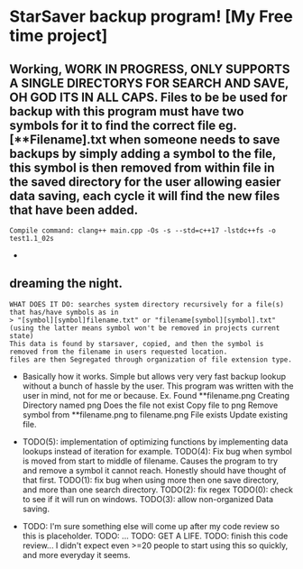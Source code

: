 # StarSaver backup program! [My Free time project]
Working, WORK IN PROGRESS, ONLY SUPPORTS A SINGLE DIRECTORYS FOR SEARCH AND SAVE, OH GOD ITS IN ALL CAPS. 
Files to be be used for backup with this program must have two symbols for it to find the correct file eg. [**Filename].txt
when someone needs to save backups by simply adding a symbol to the file, this symbol is then removed from within file in the saved directory
for the user allowing easier data saving, each cycle it will find the new files that have been added. 
-
    Compile command: clang++ main.cpp -Os -s --std=c++17 -lstdc++fs -o test1.1_02s
-
dreaming the night. 
 - 
    WHAT DOES IT DO: searches system directory recursively for a file(s) that has/have symbols as in
    > "[symbol][symbol]filename.txt" or "filename[symbol][symbol].txt" 
    (using the latter means symbol won't be removed in projects current state)
    This data is found by starsaver, copied, and then the symbol is removed from the filename in users requested location. 
    files are then Segregated through organization of file extension type. 
 -   
     Basically how it works. Simple but allows very very fast backup lookup without a bunch of hassle by the user. 
     This program was written with the user in mind, not for me or because.
     Ex.
        Found **filename.png
            Creating Directory named png
        Does the file not exist
            Copy file to png
            Remove symbol from **filename.png to filename.png 
        File exists
            Update existing file. 
              
-
    TODO(5): implementation of optimizing functions by implementing data lookups instead of iteration for example.
    TODO(4): Fix bug when symbol is moved from start to middle of filename.
          Causes the program to try and remove a symbol it cannot reach.
          Honestly should have thought of that first. 
    TODO(1): fix bug when using more then one save directory, and more than one search directory. 
    TODO(2): fix regex
    TODO(0): check to see if it will run on windows. 
    TODO(3): allow non-organized Data saving. 
-    
    TODO: I'm sure something else will come up after my code review so this is placeholder. 
    TODO: ...
    TODO: GET A LIFE.
    TODO: finish this code review... I didn't expect even >=20 people to start using this so quickly, and more everyday it seems. 
